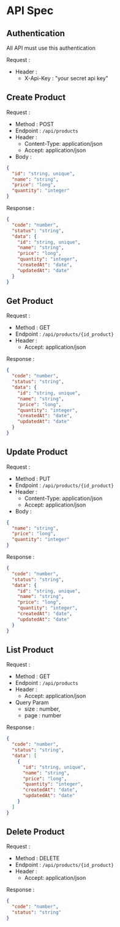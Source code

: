 # API Spec

## Authentication

All API must use this authentication

Request :
- Header :
  - X-Api-Key : "your secret api key"

## Create Product

Request :
- Method : POST
- Endpoint : `/api/products`
- Header : 
    - Content-Type: application/json
    - Accept: application/json
- Body :
```json
{
  "id": "string, unique",
  "name": "string",
  "price": "long",
  "quantity": "integer"
}
```

Response : 

```json
{
  "code": "number",
  "status": "string",
  "data": {
    "id": "string, unique",
    "name": "string",
    "price": "long",
    "quantity": "integer",
    "createdAt": "date",
    "updatedAt": "date"
  }
}
```

## Get Product

Request :
- Method : GET
- Endpoint : `/api/products/{id_product}`
- Header :
    - Accept: application/json

Response :

```json
{
  "code": "number",
  "status": "string",
  "data": {
    "id": "string, unique",
    "name": "string",
    "price": "long",
    "quantity": "integer",
    "createdAt": "date",
    "updatedAt": "date"
  }
}
```

## Update Product

Request :
- Method : PUT
- Endpoint : `/api/products/{id_product}`
- Header :
    - Content-Type: application/json
    - Accept: application/json
- Body :
```json
{
  "name": "string",
  "price": "long",
  "quantity": "integer"
}
```

Response :
 
```json
{
  "code": "number",
  "status": "string",
  "data": {
    "id": "string, unique",
    "name": "string",
    "price": "long",
    "quantity": "integer",
    "createdAt": "date",
    "updatedAt": "date"
  }
}
```

## List Product
Request :
- Method : GET
- Endpoint : `/api/products`
- Header :
    - Accept: application/json
- Query Param
    - size : number,
    - page : number

Response :

```json
{
  "code": "number",
  "status": "string",
  "data": [
    {
      "id": "string, unique",
      "name": "string",
      "price": "long",
      "quantity": "integer",
      "createdAt": "date",
      "updatedAt": "date"
    }
  ]
}
```
## Delete Product

Request :
- Method : DELETE
- Endpoint : `/api/products/{id_product}`
- Header :
    - Accept: application/json

Response :

```json
{
  "code": "number",
  "status": "string"
}
```
